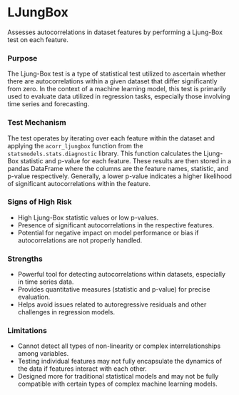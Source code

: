 # LJungBox

Assesses autocorrelations in dataset features by performing a Ljung-Box test on each feature.

### Purpose

The Ljung-Box test is a type of statistical test utilized to ascertain whether there are autocorrelations within a
given dataset that differ significantly from zero. In the context of a machine learning model, this test is
primarily used to evaluate data utilized in regression tasks, especially those involving time series and
forecasting.

### Test Mechanism

The test operates by iterating over each feature within the dataset and applying the `acorr_ljungbox`
function from the `statsmodels.stats.diagnostic` library. This function calculates the Ljung-Box statistic and
p-value for each feature. These results are then stored in a pandas DataFrame where the columns are the feature names,
statistic, and p-value respectively. Generally, a lower p-value indicates a higher likelihood of significant
autocorrelations within the feature.

### Signs of High Risk

- High Ljung-Box statistic values or low p-values.
- Presence of significant autocorrelations in the respective features.
- Potential for negative impact on model performance or bias if autocorrelations are not properly handled.

### Strengths

- Powerful tool for detecting autocorrelations within datasets, especially in time series data.
- Provides quantitative measures (statistic and p-value) for precise evaluation.
- Helps avoid issues related to autoregressive residuals and other challenges in regression models.

### Limitations

- Cannot detect all types of non-linearity or complex interrelationships among variables.
- Testing individual features may not fully encapsulate the dynamics of the data if features interact with each other.
- Designed more for traditional statistical models and may not be fully compatible with certain types of complex
machine learning models.